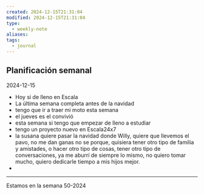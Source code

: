 ```yaml
---
created: 2024-12-15T21:31:04
modified: 2024-12-15T21:31:04
type:
  - weekly-note
aliases: 
tags:
  - journal
---
```


## Planificación semanal
2024-12-15

- Hoy si de lleno en Escala 
- La última semana completa antes de la navidad 
- tengo que ir a traer mi moto esta semana
- el jueves es el convivió 
- esta semana si tengo que empezar de lleno a estudiar 
- tengo un proyecto nuevo en Escala24x7 
- la susana quiere pasar la navidad donde Willy, quiere que llevemos el pavo, no me dan ganas no se porque, quisiera tener otro tipo de familia y amistades, o hacer otro tipo de cosas, tener otro tipo de conversaciones, ya me aburrí de siempre lo mismo, no quiero tomar mucho, quiero dedicarle tiempo a mis hijos mejor. 
- 


----
 Estamos en la semana 50-2024

